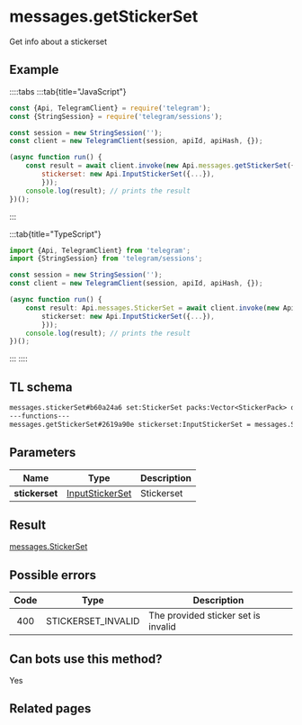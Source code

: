 # messages.getStickerSet

Get info about a stickerset

## Example

::::tabs
:::tab{title="JavaScript"}

```js
const {Api, TelegramClient} = require('telegram');
const {StringSession} = require('telegram/sessions');

const session = new StringSession('');
const client = new TelegramClient(session, apiId, apiHash, {});

(async function run() {
    const result = await client.invoke(new Api.messages.getStickerSet({
		stickerset: new Api.InputStickerSet({...}),
		}));
    console.log(result); // prints the result
})();

```

:::

:::tab{title="TypeScript"}

```ts
import {Api, TelegramClient} from 'telegram';
import {StringSession} from 'telegram/sessions';

const session = new StringSession('');
const client = new TelegramClient(session, apiId, apiHash, {});

(async function run() {
    const result: Api.messages.StickerSet = await client.invoke(new Api.messages.getStickerSet({
		stickerset: new Api.InputStickerSet({...}),
		}));
    console.log(result); // prints the result
})();

```

:::
::::

## TL schema

```txt
messages.stickerSet#b60a24a6 set:StickerSet packs:Vector<StickerPack> documents:Vector<Document> = messages.StickerSet;
---functions---
messages.getStickerSet#2619a90e stickerset:InputStickerSet = messages.StickerSet;
```

## Parameters

|      Name      | Type                                                              | Description |
| :------------: | ----------------------------------------------------------------- | ----------- |
| **stickerset** | [InputStickerSet](https://core.telegram.org/type/InputStickerSet) | Stickerset  |

## Result

[messages.StickerSet](https://core.telegram.org/type/messages.StickerSet)

## Possible errors

| Code | Type               | Description                         |
| :--: | ------------------ | ----------------------------------- |
| 400  | STICKERSET_INVALID | The provided sticker set is invalid |

## Can bots use this method?

Yes

## Related pages
